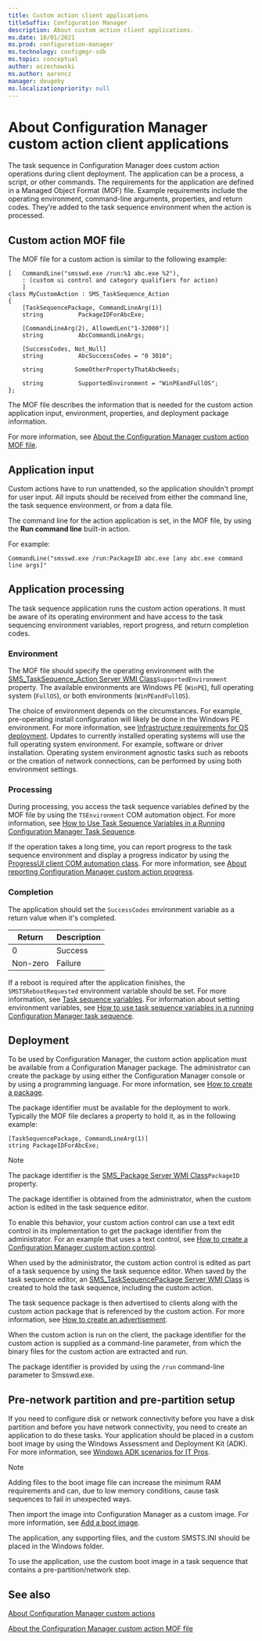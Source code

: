 ```yaml
---
title: Custom action client applications
titleSuffix: Configuration Manager
description: About custom action client applications.
ms.date: 10/01/2021
ms.prod: configuration-manager
ms.technology: configmgr-sdk
ms.topic: conceptual
author: aczechowski
ms.author: aaroncz
manager: dougeby
ms.localizationpriority: null
---
```


# About Configuration Manager custom action client applications

The task sequence in Configuration Manager does custom action operations during client deployment. The application can be a process, a script, or other commands. The requirements for the application are defined in a Managed Object Format (MOF) file. Example requirements include the operating environment, command-line arguments, properties, and return codes. They're added to the task sequence environment when the action is processed.

## Custom action MOF file

The MOF file for a custom action is similar to the following example:

```mof
[   CommandLine("smsswd.exe /run:%1 abc.exe %2"),
    : (custom ui control and category qualifiers for action)
    ]
class MyCustomAction : SMS_TaskSequence_Action
{
    [TaskSequencePackage, CommandLineArg(1)]
    string          PackageIDForAbcExe;

    [CommandLineArg(2), AllowedLen("1-32000")]
    string          AbcCommandLineArgs;

    [SuccessCodes, Not_Null]
    string          AbcSuccessCodes = "0 3010";

    string         SomeOtherPropertyThatAbcNeeds;

    string          SupportedEnvironment = "WinPEandFullOS";
};
```

The MOF file describes the information that is needed for the custom action application input, environment, properties, and deployment package information.

For more information, see [About the Configuration Manager custom action MOF file](about-configuration-manager-custom-action-mof-files.md).

## Application input

Custom actions have to run unattended, so the application shouldn't prompt for user input. All inputs should be received from either the command line, the task sequence environment, or from a data file.

The command line for the action application is set, in the MOF file, by using the **Run command line** built-in action.

For example:

```mof
CommandLine("smsswd.exe /run:PackageID abc.exe [any abc.exe command line args]"
```

## Application processing

The task sequence application runs the custom action operations. It must be aware of its operating environment and have access to the task sequencing environment variables, report progress, and return completion codes.

### Environment

The MOF file should specify the operating environment with the [SMS_TaskSequence_Action Server WMI Class](../reference/osd/sms_tasksequence_action-server-wmi-class.md)`SupportedEnvironment` property. The available environments are Windows PE (`WinPE`), full operating system (`FullOS`), or both environments (`WinPEandFullOS`).

The choice of environment depends on the circumstances. For example, pre-operating install configuration will likely be done in the Windows PE environment. For more information, see [Infrastructure requirements for OS deployment](../../osd/plan-design/infrastructure-requirements-for-operating-system-deployment.md). Updates to currently installed operating systems will use the full operating system environment. For example, software or driver installation. Operating system environment agnostic tasks such as reboots or the creation of network connections, can be performed by using both environment settings.

### Processing

During processing, you access the task sequence variables defined by the MOF file by using the `TSEnvironment` COM automation object. For more information, see [How to Use Task Sequence Variables in a Running Configuration Manager Task Sequence](how-to-use-task-sequence-variables-in-a-running-task-sequence.md).

If the operation takes a long time, you can report progress to the task sequence environment and display a progress indicator by using the [ProgressUI client COM automation class](../reference/core/clients/client-classes/progressui-client-com-automation-class.md). For more information, see [About reporting Configuration Manager custom action progress](about-reporting-configuration-manager-custom-action-progress.md).

### Completion

The application should set the `SuccessCodes` environment variable as a return value when it's completed.

| Return | Description |
|--|--|
| 0 | Success |
| Non-zero | Failure |

If a reboot is required after the application finishes, the `SMSTSRebootRequested` environment variable should be set. For more information, see [Task sequence variables](../../osd/understand/task-sequence-variables.md#SMSTSRebootRequested). For information about setting environment variables, see [How to use task sequence variables in a running Configuration Manager task sequence](how-to-use-task-sequence-variables-in-a-running-task-sequence.md).

## Deployment

To be used by Configuration Manager, the custom action application must be available from a Configuration Manager package. The administrator can create the package by using either the Configuration Manager console or by using a programming language. For more information, see [How to create a package](../core/servers/configure/how-to-create-a-package.md).

The package identifier must be available for the deployment to work. Typically the MOF file declares a property to hold it, as in the following example:

```mof
[TaskSequencePackage, CommandLineArg(1)]
string PackageIDForAbcExe;
```

> [!NOTE]
> The package identifier is the [SMS_Package Server WMI Class](../reference/core/servers/configure/sms_package-server-wmi-class.md)`PackageID` property.

The package identifier is obtained from the administrator, when the custom action is edited in the task sequence editor.

To enable this behavior, your custom action control can use a text edit control in its implementation to get the package identifier from the administrator. For an example that uses a text control, see [How to create a Configuration Manager custom action control](how-to-create-a-configuration-manager-custom-action-control.md).

When used by the administrator, the custom action control is edited as part of a task sequence by using the task sequence editor. When saved by the task sequence editor, an [SMS_TaskSequencePackage Server WMI Class](../reference/osd/sms_tasksequencepackage-server-wmi-class.md) is created to hold the task sequence, including the custom action.

The task sequence package is then advertised to clients along with the custom action package that is referenced by the custom action. For more information, see [How to create an advertisement](../core/servers/configure/how-to-create-an-advertisement.md).

When the custom action is run on the client, the package identifier for the custom action is supplied as a command-line parameter, from which the binary files for the custom action are extracted and run.

The package identifier is provided by using the `/run` command-line parameter to Smsswd.exe.

## Pre-network partition and pre-partition setup

If you need to configure disk or network connectivity before you have a disk partition and before you have network connectivity, you need to create an application to do these tasks. Your application should be placed in a custom boot image by using the Windows Assessment and Deployment Kit (ADK). For more information, see [Windows ADK scenarios for IT Pros](/windows/deployment/windows-adk-scenarios-for-it-pros).

> [!NOTE]
> Adding files to the boot image file can increase the minimum RAM requirements and can, due to low memory conditions, cause task sequences to fail in unexpected ways.

Then import the image into Configuration Manager as a custom image. For more information, see [Add a boot image](../../osd/get-started/manage-boot-images.md#add-a-boot-image).

The application, any supporting files, and the custom SMSTS.INI should be placed in the Windows folder.

To use the application, use the custom boot image in a task sequence that contains a pre-partition/network step.

## See also

[About Configuration Manager custom actions](about-configuration-manager-custom-actions.md)

[About the Configuration Manager custom action MOF file](about-configuration-manager-custom-action-mof-files.md)
